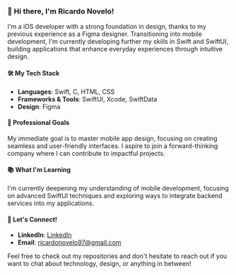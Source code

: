### 👋 Hi there, I'm Ricardo Novelo!

I'm a iOS developer with a strong foundation in design, thanks to my previous experience as a Figma designer. Transitioning into mobile development, I'm currently developing further my skills in Swift and SwiftUI, building applications that enhance everyday experiences through intuitive design.

#### 🛠️ My Tech Stack
- **Languages**: Swift, C, HTML, CSS
- **Frameworks & Tools**: SwiftUI, Xcode, SwiftData
- **Design**: Figma

#### 🎯 Professional Goals
My immediate goal is to master mobile app design, focusing on creating seamless and user-friendly interfaces. I aspire to join a forward-thinking company where I can contribute to impactful projects.

#### 📚 What I'm Learning
I'm currently deepening my understanding of mobile development, focusing on advanced SwiftUI techniques and exploring ways to integrate backend services into my applications.

#### 🤝 Let's Connect!
- **LinkedIn**: [LinkedIn](https://www.linkedin.com/in/ricardo-nlo/)
- **Email**: ricardonovelo97@gmail.com

Feel free to check out my repositories and don't hesitate to reach out if you want to chat about technology, design, or anything in between!
